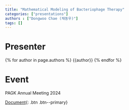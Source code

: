 ```yaml
---
title: "Mathematical Modeling of Bacteriophage Therapy"
categories: ["presentations"]
authors : ["Dongwoo Chae (채동우)"]
tags: []
---
```

# Presenter
{% for author in page.authors %}
{{author}} 
{% endfor %}
# Event
PAGK Annual Meeting 2024

[Document](/assets/presentations/2024-PAGK-CDW.pdf){: .btn .btn--primary}
